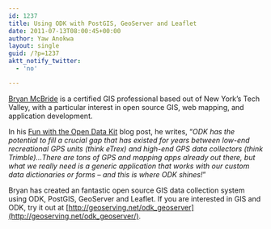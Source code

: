 ```yaml
---
id: 1237
title: Using ODK with PostGIS, GeoServer and Leaflet
date: 2011-07-13T08:00:45+00:00
author: Yaw Anokwa
layout: single
guid: /?p=1237
aktt_notify_twitter:
  - 'no'

---
```

[Bryan McBride](http://bryanmcbride.com/) is a certified GIS professional based out of New York’s Tech Valley, with a particular interest in open source GIS, web mapping, and application development. 

In his [Fun with the Open Data Kit](http://bryanmcbride.com/fun-with-the-open-data-kit) blog post, he writes, “_ODK has the potential to fill a crucial gap that has existed for years between low-end recreational GPS units (think eTrex) and high-end GPS data collectors (think Trimble)&#8230;There are tons of GPS and mapping apps already out there, but what we really need is a generic application that works with our custom data dictionaries or forms &#8211; and this is where ODK shines!_”

Bryan has created an fantastic open source GIS data collection system using ODK, PostGIS, GeoServer and Leaflet. If you are interested in GIS and ODK, try it out at [http://geoserving.net/odk_geoserver](http://geoserving.net/odk_geoserver/).

